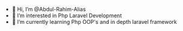 - 👋 Hi, I’m @Abdul-Rahim-Alias
- 👀 I’m interested in Php Laravel Development
- 🌱 I’m currently learning Php OOP's and in depth laravel framework

<!---
Abdul-Rahim-Alias/Abdul-Rahim-Alias is a ✨ special ✨ repository because its `README.md` (this file) appears on your GitHub profile.
You can click the Preview link to take a look at your changes.
--->
